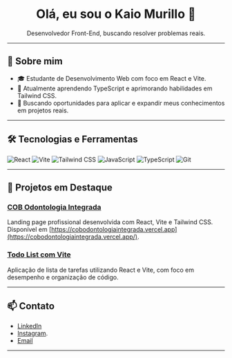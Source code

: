 <h1 align="center">Olá, eu sou o Kaio Murillo 👋</h1>

<p align="center">
  Desenvolvedor Front-End, buscando resolver problemas reais.
</p>

---

## 🚀 Sobre mim

- 🎓 Estudante de Desenvolvimento Web com foco em React e Vite.
- 🌱 Atualmente aprendendo TypeScript e aprimorando habilidades em Tailwind CSS.
- 💼 Buscando oportunidades para aplicar e expandir meus conhecimentos em projetos reais.

---

## 🛠️ Tecnologias e Ferramentas

![React](https://img.shields.io/badge/-React-61DAFB?style=flat&logo=react&logoColor=white)
![Vite](https://img.shields.io/badge/-Vite-646CFF?style=flat&logo=vite&logoColor=white)
![Tailwind CSS](https://img.shields.io/badge/-Tailwind_CSS-38B2AC?style=flat&logo=tailwind-css&logoColor=white)
![JavaScript](https://img.shields.io/badge/-JavaScript-F7DF1E?style=flat&logo=javascript&logoColor=black)
![TypeScript](https://img.shields.io/badge/-TypeScript-3178C6?style=flat&logo=typescript&logoColor=white)
![Git](https://img.shields.io/badge/-Git-F05032?style=flat&logo=git&logoColor=white)

---

## 📂 Projetos em Destaque

### [COB Odontologia Integrada](https://github.com/Drimzart/cobodontologiaintegrada)

Landing page profissional desenvolvida com React, Vite e Tailwind CSS.
Disponível em [https://cobodontologiaintegrada.vercel.app](https://cobodontologiaintegrada.vercel.app/).

### [Todo List com Vite](https://github.com/Drimzart/todo-list-vite)

Aplicação de lista de tarefas utilizando React e Vite, com foco em desempenho e organização de código.

---

## 📫 Contato

- [LinkedIn](https://www.linkedin.com/in/kaio-murillo/)
- [Instagram](https://www.instagram.com/kaiomurill0/).
- [Email](kaio.murillo@yahoo.com.br)

---

